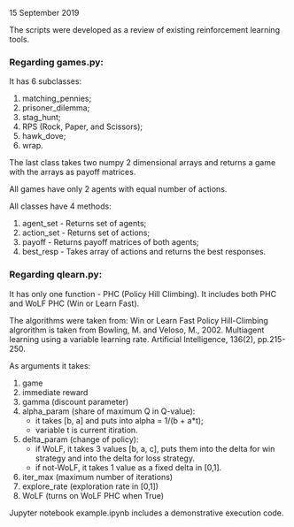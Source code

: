 15 September 2019

The scripts were developed as a review of existing reinforcement learning tools.

### Regarding games.py:

It has 6 subclasses:

1) matching_pennies;
2) prisoner_dilemma;
3) stag_hunt;
4) RPS (Rock, Paper, and Scissors);
5) hawk_dove;
6) wrap.

The last class takes two numpy 2 dimensional arrays and returns a game with
the arrays as payoff matrices.

All games have only 2 agents with equal number of actions.

All classes have 4 methods:

1) agent_set - Returns set of agents;
2) action_set - Returns set of actions;
3) payoff - Returns payoff matrices of both agents;
4) best_resp - Takes array of actions and returns the best responses.

### Regarding qlearn.py:

It has only one function - PHC (Policy Hill Climbing).
It includes both PHC and WoLF PHC (Win or Learn Fast).

The algorithms were taken from:
    Win or Learn Fast Policy Hill-Climbing algrorithm
    is taken from Bowling, M. and Veloso, M., 2002.
    Multiagent learning using a variable learning rate.
    Artificial Intelligence, 136(2), pp.215-250.

As arguments it takes:

1) game
2) immediate reward
3) gamma (discount parameter)
4) alpha_param (share of maximum Q in Q-value):
   - it takes [b, a] and puts into alpha = 1/(b + a*t);
   - variable t is current itiration.  
5) delta_param (change of policy):
   - if WoLF, it takes 3 values [b, a, c],
       puts them into the delta for win strategy and into the delta for loss strategy.
   - if not-WoLF, it takes 1 value as a fixed delta in [0,1].
6) iter_max (maximum number of iterations)
7) explore_rate (exploration rate in [0,1])
8) WoLF (turns on WoLF PHC when True)


Jupyter notebook example.ipynb includes a demonstrative execution code.

